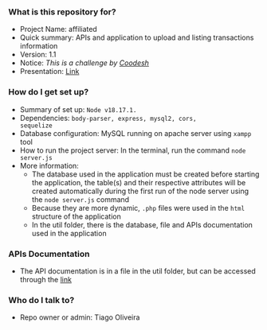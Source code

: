 ### What is this repository for? ###

* Project Name: affiliated
* Quick summary: APIs and application to upload and listing transactions information
* Version: 1.1
* Notice: <i>This is a challenge by <a href="https://coodesh.com" target="_blank">Coodesh</a></i>
* Presentation: <a href="https://www.loom.com/embed/067e7d5b5ea14864abdee6eaba2e258f" target="_blank">Link</a>

### How do I get set up? ###

* Summary of set up: <code>Node v18.17.1.</code>
* Dependencies: <code>body-parser, express, mysql2, cors, sequelize</code>
* Database configuration: MySQL running on apache server using <code>xampp</code> tool
* How to run the project server: In the terminal, run the command <code>node server.js</code>
* More information:
    * The database used in the application must be created before starting the application, the table(s) and their respective attributes will be created automatically during the
      first run of the node server using the <code>node server.js</code> command
    * Because they are more dynamic, <code>.php</code> files were used in the <code>html</code> structure of the application
    * In the util folder, there is the database, file and APIs documentation used in the application

### APIs Documentation ###

* The API documentation is in a file in the util folder, but can be accessed through the <a href="https://documenter.getpostman.com/view/7945717/2s93RXtqcp" target="_blank">link</a>

### Who do I talk to? ###

* Repo owner or admin: Tiago Oliveira
